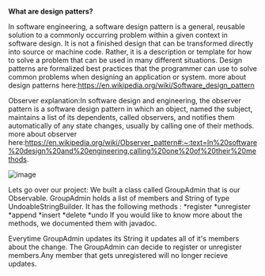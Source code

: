**What are design patters?**
 
In software engineering, a software design pattern is a general, reusable solution to a commonly occurring problem within a given context in software design.
It is not a finished design that can be transformed directly into source or machine code. Rather, it is a description or template for how to solve a problem that can be used in many different situations.
Design patterns are formalized best practices that the programmer can use to solve common problems when designing an application or system.
more about design patterns here:https://en.wikipedia.org/wiki/Software_design_pattern


Observer explanation:In software design and engineering, the observer pattern is a software design pattern in which an object, named the subject,
maintains a list of its dependents, called observers, and notifies them automatically of any state changes, usually by calling one of their methods.
more about observer here:https://en.wikipedia.org/wiki/Observer_pattern#:~:text=In%20software%20design%20and%20engineering,calling%20one%20of%20their%20methods.

![image](https://user-images.githubusercontent.com/28539893/209655455-32e20343-f897-4590-9876-d66202e41ba9.png)

Lets go over our project:
We built a class called GroupAdmin that is our Observable. GroupAdmin holds a list of members and String of type UndoableStringBuilder.
It has the following methods :
  *register
  *unregister
  *append
  *insert
  *delete
  *undo
If you would like to know more about the methods, we documented them with javadoc.

Everytime GroupAdmin updates its String it updates all of it's members about the change.
The GroupAdmin can decide to register or unregister members.Any member that gets unregistered will no longer recieve updates.



